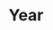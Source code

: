 ---
title: "Year"
permalink: /year-archive/
layout: posts
author_profile: true
entries_layout: grid    # 그리드형태로 나열
sidebar:
    nav: "counts"
---